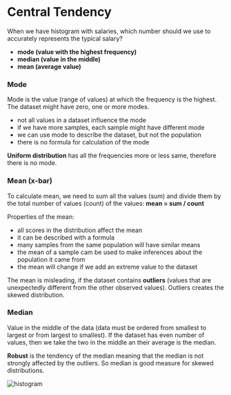 # Central Tendency
When we have histogram with salaries, which number should we use to accurately represents the typical salary?
* __mode (value with the highest frequency)__
* __median (value in the middle)__
* __mean (average value)__

### Mode
Mode is the value (range of values) at which the frequency is the highest. The dataset might have zero, one or more modes.

* not all values in a dataset influence the mode
* if we have more samples, each sample might have different mode
* we can use mode to describe the dataset, but not the population
* there is no formula for calculation of the mode

__Uniform distribution__ has all the frequencies more or less same, therefore there is no mode.

### Mean (x-bar)
To calculate mean, we need to sum all the values (sum) and divide them by the total number of values (count) of the values: __mean = sum / count__

Properties of the mean:
* all scores in the distribution affect the mean
* it can be described with a formula
* many samples from the same population will have similar means
* the mean of a sample cam be used to make inferences about the population it came from
* the mean will change if we add an extreme value to the dataset

The mean is misleading, if the dataset contains __outliers__ (values that are unexpectedly different from the other observed values). Outliers creates the skewed distribution.

### Median
Value in the middle of the data (data must be ordered from smallest to largest or from largest to smallest). If the dataset has even number of values, then we take the two in the middle an their average is the median.

__Robust__ is the tendency of the median meaning that the median is not strongly affected by the outliers. So median is good measure for skewed distributions.

![histogram](https://github.com/hanny21/udacity_data_notes/blob/master/intro_to_descriptive_statistics/img/measures_of_center.PNG)
